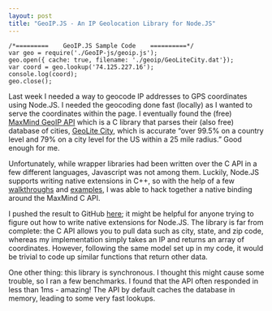 ```yaml
---
layout: post
title: "GeoIP.JS - An IP Geolocation Library for Node.JS"
---
```

<pre><code>/*=========    GeoIP.JS Sample Code    ==========*/
var geo = require('./GeoIP-js/geoip.js');
geo.open({ cache: true, filename: './geoip/GeoLiteCity.dat'});
var coord = geo.lookup('74.125.227.16');
console.log(coord);
geo.close();
</code></pre>

Last week I needed a way to geocode IP addresses to GPS coordinates using Node.JS. I needed the geocoding done fast (locally) as I wanted to serve the coordinates within the page. I eventually found the (free) <a href="http://www.maxmind.com/app/c">MaxMind GeoIP API</a> which is a C library that parses their (also free) database of cities, <a href="http://www.maxmind.com/app/geolitecity">GeoLite City</a>, which is accurate “over 99.5% on a country level and 79% on a city level for the US within a 25 mile radius.” Good enough for me.

Unfortunately, while wrapper libraries had been written over the C API in a few different languages, Javascript was not among them. Luckily, Node.JS supports writing native extensions in C++, so with the help of a few <a href="https://www.cloudkick.com/blog/2010/aug/23/writing-nodejs-native-extensions/">walkthroughs</a> and <a href="http://www.scribd.com/Writing-Native-Extension-for-Node/d/39860807">examples</a>, I was able to hack together a native binding around the MaxMind C API.

I pushed the result to GitHub <a href="https://github.com/joevennix/GeoIP-js">here</a>; it might be helpful for anyone trying to figure out how to write native extensions for Node.JS. The library is far from complete: the C API allows you to pull data such as city, state, and zip code, whereas my implementation simply takes an IP and returns an array of coordinates. However, following the same model set up in my code, it would be trivial to code up similar functions that return other data.

One other thing: this library is synchronous. I thought this might cause some trouble, so I ran a few benchmarks. I found that the API often responded in less than 1ms - amazing! The API by default caches the database in memory, leading to some very fast lookups.